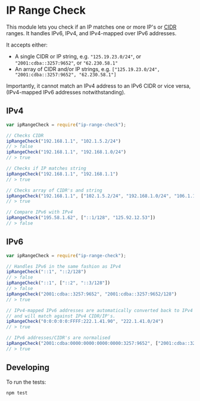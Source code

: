 # IP Range Check

This module lets you check if an IP matches one or more IP's or [CIDR](http://en.wikipedia.org/wiki/Classless_Inter-Domain_Routing) ranges. It handles IPv6, IPv4, and IPv4-mapped over IPv6 addresses.

It accepts either:

* A single CIDR or IP string, e.g. `"125.19.23.0/24"`, or `"2001:cdba::3257:9652"`, or `"62.230.58.1"`
* An array of CIDR and/or IP strings, e.g. `["125.19.23.0/24", "2001:cdba::3257:9652", "62.230.58.1"]`

Importantly, it cannot match an IPv4 address to an IPv6 CIDR or vice versa, (IPv4-mapped IPv6 addresses notwithstanding).

## IPv4

```js
var ipRangeCheck = require("ip-range-check");

// Checks CIDR
ipRangeCheck("192.168.1.1", "102.1.5.2/24")
// > false
ipRangeCheck("192.168.1.1", "192.168.1.0/24")
// > true

// Checks if IP matches string
ipRangeCheck("192.168.1.1", "192.168.1.1")
// > true

// Checks array of CIDR's and string
ipRangeCheck("192.168.1.1", ["102.1.5.2/24", "192.168.1.0/24", "106.1.180.84"])
// > true

// Compare IPv6 with IPv4
ipRangeCheck("195.58.1.62", ["::1/128", "125.92.12.53"])
// > false

```

## IPv6

```js
var ipRangeCheck = require("ip-range-check");

// Handles IPv6 in the same fashion as IPv4
ipRangeCheck("::1", "::2/128")
// > false
ipRangeCheck("::1", ["::2", "::3/128"])
// > false
ipRangeCheck("2001:cdba::3257:9652", "2001:cdba::3257:9652/128")
// > true

// IPv4-mapped IPv6 addresses are automatically converted back to IPv4 addresses
// and will match against IPv4 CIDR/IP's.
ipRangeCheck("0:0:0:0:0:FFFF:222.1.41.90", "222.1.41.0/24")
// > true

// IPv6 addresses/CIDR's are normalised
ipRangeCheck("2001:cdba:0000:0000:0000:0000:3257:9652", ["2001:cdba::3257:9652"])
// > true
```

## Developing

To run the tests:

```
npm test
```
